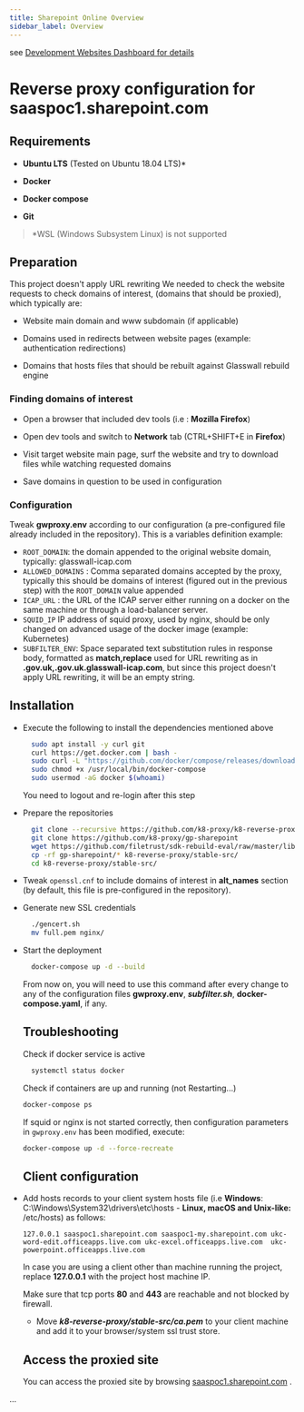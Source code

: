 ```yaml
---
title: Sharepoint Online Overview
sidebar_label: Overview
---
```


see [Development Websites Dashboard for details](https://github.com/k8-proxy/k8-proxy-documentation/blob/f903ef2fd3f2b274300a2c75e9f2377af7bf3eca/docs/dashboards/websites/development.md)


# Reverse proxy configuration for saaspoc1.sharepoint.com

## Requirements

- **Ubuntu LTS** (Tested on Ubuntu 18.04 LTS)*

- **Docker**

- **Docker compose**

- **Git**

> *WSL (Windows Subsystem Linux) is not supported

## Preparation

This project doesn't apply URL rewriting
We needed to check the website requests to check domains of interest, (domains that should be proxied), which typically are:

- Website main domain and www subdomain (if applicable)

- Domains used in redirects between website pages (example: authentication redirections)

- Domains that hosts files that should be rebuilt against Glasswall rebuild engine

### Finding domains of interest

- Open a browser that included dev tools (i.e : **Mozilla Firefox**)

- Open dev tools and switch to **Network** tab (CTRL+SHIFT+E in **Firefox**)

- Visit target website main page, surf the website and try to download files while watching requested domains 

- Save domains in question to be used in configuration

### Configuration

Tweak **gwproxy.env** according to our configuration (a pre-configured file already included in the repository). This is a variables definition example: 

- `ROOT_DOMAIN`: the domain appended to the original website domain, typically: glasswall-icap.com
- `ALLOWED_DOMAINS` : Comma separated domains accepted by the proxy, typically this should be domains of interest (figured out in the previous step) with the `ROOT_DOMAIN` value appended
- `ICAP_URL` : the URL of the ICAP server either running on a docker on the same machine or through a load-balancer server.
- `SQUID_IP` IP address of squid proxy, used by nginx, should be only changed on advanced usage of the docker image (example: Kubernetes)
- `SUBFILTER_ENV`: Space separated text substitution rules in response body, formatted as **match,replace** used for URL rewriting as in **.gov.uk,.gov.uk.glasswall-icap.com**, but since this project doesn't apply URL rewriting, it will be an empty string. 

## Installation

- Execute the following to install the dependencies mentioned above
  
  ```bash
    sudo apt install -y curl git
    curl https://get.docker.com | bash -
    sudo curl -L "https://github.com/docker/compose/releases/download/1.27.4/docker-compose-$(uname -s)-$(uname -m)" -o /usr/local/bin/docker-compose
    sudo chmod +x /usr/local/bin/docker-compose
    sudo usermod -aG docker $(whoami)
  ```
  
  You need to logout and re-login after this step

- Prepare the repositories
  
  ```bash
    git clone --recursive https://github.com/k8-proxy/k8-reverse-proxy
    git clone https://github.com/k8-proxy/gp-sharepoint
    wget https://github.com/filetrust/sdk-rebuild-eval/raw/master/libs/rebuild/linux/libglasswall.classic.so -O k8-reverse-proxy/stable-src/c-icap/Glasswall-Rebuild-SDK-Evaluation/Linux/Library/libglasswall.classic.so
    cp -rf gp-sharepoint/* k8-reverse-proxy/stable-src/
    cd k8-reverse-proxy/stable-src/
  ```

- Tweak `openssl.cnf` to include domains of interest in **alt_names** section (by default, this file is pre-configured in the repository).

- Generate new SSL credentials
  
  ```bash
    ./gencert.sh
    mv full.pem nginx/
  ```

- Start the deployment    
  
  ```bash
    docker-compose up -d --build
  ```
  
  From now on, you will need to use this command after every change to any of the configuration files **gwproxy.env**, ***subfilter.sh***, **docker-compose.yaml**, if any.
  
  ## Troubleshooting

  Check if docker service is active   
  
  ```bash
    systemctl status docker
  ```
  
  Check if containers are up and running (not Restarting...)
  
  ```bash
  docker-compose ps
  ```
  
  If squid or nginx is not started correctly, then configuration parameters in `gwproxy.env` has been modified, execute:
  
  ```bash
  docker-compose up -d --force-recreate
  ```
  
  
  
  ## Client configuration
  
- Add hosts records to your client system hosts file (i.e **Windows**: C:\Windows\System32\drivers\etc\hosts - **Linux, macOS and Unix-like:** /etc/hosts) as follows:
  
  ```
  127.0.0.1 saaspoc1.sharepoint.com saaspoc1-my.sharepoint.com ukc-word-edit.officeapps.live.com ukc-excel.officeapps.live.com  ukc-powerpoint.officeapps.live.com 
  ```
  
  In case you are using a client other than machine running the project, replace **127.0.0.1** with the project host machine IP.
  
  Make sure that tcp ports **80** and **443** are reachable and not blocked by firewall.
  
  * Move ***k8-reverse-proxy/stable-src/ca.pem*** to your client machine and add it to your browser/system ssl trust store.
  
  ## Access the proxied site
  
  You can access the proxied site by browsing [saaspoc1.sharepoint.com](https://saaspoc1.sharepoint.com) .

...
